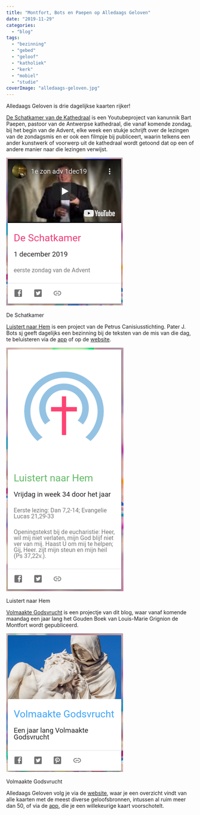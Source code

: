 ```yaml
---
title: "Montfort, Bots en Paepen op Alledaags Geloven"
date: "2019-11-29"
categories: 
  - "blog"
tags: 
  - "bezinning"
  - "gebed"
  - "geloof"
  - "katholiek"
  - "kerk"
  - "mobiel"
  - "studie"
coverImage: "alledaags-geloven.jpg"
---
```


Alledaags Geloven is drie dagelijkse kaarten rijker!

[De Schatkamer van de Kathedraal](http://www.deschatkamervandekathedraal.be/) is een Youtubeproject van kanunnik Bart Paepen, pastoor van de Antwerpse kathedraal, die vanaf komende zondag, bij het begin van de Advent, elke week een stukje schrijft over de lezingen van de zondagsmis en er ook een filmpje bij publiceert, waarin telkens een ander kunstwerk of voorwerp uit de kathedraal wordt getoond dat op een of andere manier naar die lezingen verwijst.

[![](images/Alledaags-Geloven-2.png)](https://alledaags.gelovenleren.net/link/MjY4MjgyOTAzOTI5NDg4)

De Schatkamer

[Luistert naar Hem](https://petruscanisiusstichting.nl/) is een project van de Petrus Canisiusstichting. Pater J. Bots sj geeft dagelijks een bezinning bij de teksten van de mis van die dag, te beluisteren via de [app](/portfolio/luistert-naar-hem-app/) of op de [website](https://petruscanisiusstichting.nl/).

[![](images/Alledaags-Geloven-1.png)](https://alledaags.gelovenleren.net/link/MTI2ODM1NjE0MjQzODU0)

Luistert naar Hem

[Volmaakte Godsvrucht](/blog/een-jaar-lang-volmaakte-godsvrucht/) is een projectje van dit blog, waar vanaf komende maandag een jaar lang het Gouden Boek van Louis-Marie Grignion de Montfort wordt gepubliceerd. 

[![](images/Alledaags-Geloven.png)](https://alledaags.gelovenleren.net/link/MTQxNTUwMjU1ODI2MjYw)

Volmaakte Godsvrucht

Alledaags Geloven volg je via de [website](https://alledaags.gelovenleren.net/), waar je een overzicht vindt van alle kaarten met de meest diverse geloofsbronnen, intussen al ruim meer dan 50, of via de [app](/portfolio/alledaags-geloven-app/), die je een willekeurige kaart voorschotelt.
